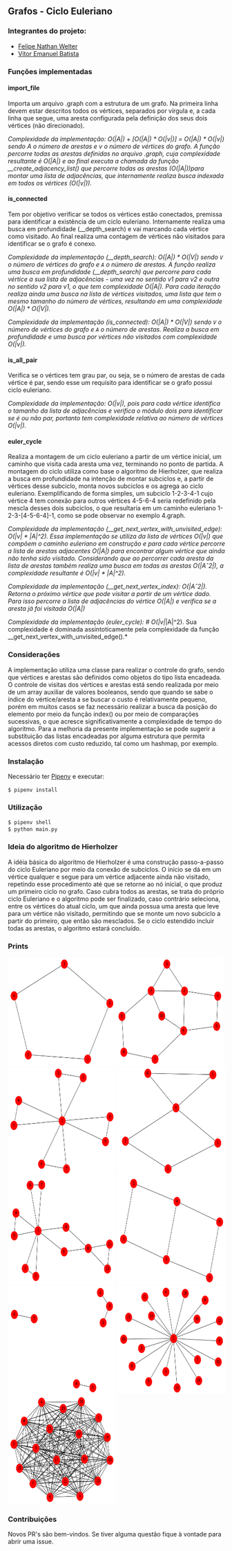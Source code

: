 ## Grafos - Ciclo Euleriano

### Integrantes do projeto:

* [Felipe Nathan Welter](https://github.com/felipenwelter)
* [Vitor Emanuel Batista](https://github.com/vitorebatista)

### Funções implementadas

#### import_file

Importa um arquivo .graph com a estrutura de um grafo. Na primeira linha devem estar descritos todos os vértices, separados por vírgula e, a cada linha que segue, uma aresta configurada pela definição dos seus dois vértices (não direcionado).

*Complexidade da implementação: O(|A|) + [O(|A|) * O(|v|)] = O(|A|) * O(|v|) sendo A o número de arestas e v o número de vértices do grafo. A função percorre todas as arestas definidas no arquivo .graph, cuja complexidade resultante é O(|A|) e ao final executa a chamada da função __create_adjacency_list() que percorre todas as arestas (O(|A|))para montar uma lista de adjacências, que internamente realiza busca indexada em todos os vértices (O(|v|)).*

#### is_connected

Tem por objetivo verificar se todos os vértices estão conectados, premissa para identificar a existência de um ciclo euleriano. Internamente realiza uma busca em profundidade (__depth_search) e vai marcando cada vértice como visitado. Ao final realiza uma contagem de vértices não visitados para identificar se o grafo é conexo.

*Complexidade da implementação (__depth_search): O(|A|) * O(|V|) sendo `V` o número de vértices do grafo e `A` o número de arestas. A função realiza uma busca em profundidade (__depth_search) que percorre para cada vértice a sua lista de adjacências - uma vez no sentido v1 para v2 e outra no sentido v2 para v1, o que tem complexidade O(|A|). Para cada iteração realiza ainda uma busca na lista de vértices visitados, uma lista que tem o mesmo tamanho do número de vértices, resultando em uma complexidade O(|A|) * O(|V|).*

*Complexidade da implementação (is_connected): O(|A|) * O(|V|) sendo `V` o número de vértices do grafo e `A` o número de arestas. Realiza a busca em profundidade e uma busca por vértices não visitados com complexidade O(|v|).*

#### is_all_pair

Verifica se o vértices tem grau par, ou seja, se o número de arestas de cada vértice é par, sendo esse um requisito para identificar se o grafo possui ciclo euleriano.

*Complexidade da implementação: O(|v|), pois para cada vértice identifica o tamanho da lista de adjacências e verifica o módulo dois para identificar se é ou não par, portanto tem complexidade relativa ao número de vértices O(|v|).*

#### euler_cycle

Realiza a montagem de um ciclo euleriano a partir de um vértice inicial, um caminho que visita cada aresta uma vez, terminando no ponto de partida. A montagem do ciclo utiliza como base o algoritmo de Hierholzer, que realiza a busca em profundidade na intenção de montar subciclos e, a partir de vértices desse subciclo, monta novos subciclos e os agrega ao ciclo euleriano. Exemplificando de forma simples, um subciclo 1-2-3-4-1 cujo vértice 4 tem conexão para outros vértices 4-5-6-4 seria redefinido pela mescla desses dois subciclos, o que resultaria em um caminho euleriano 1-2-3-[4-5-6-4]-1, como se pode observar no exemplo 4.graph.

*Complexidade da implementação (__get_next_vertex_with_unvisited_edge): O(|v| * |A|^2). Essa implementação se utiliza da lista de vértices O(|v|) que compõem o caminho euleriano em construção e para cada vértice percorre a lista de arestas adjacentes O(|A|) para encontrar algum vértice que ainda não tenha sido visitado. Considerando que ao percorrer cada aresta da lista de arestas também realiza uma busca em todas as arestas O(|Aˆ2|), a complexidade resultante é O(|v| * |A|^2).*

*Complexidade da implementação (__get_next_vertex_index): O(|Aˆ2|). Retorna o próximo vértice que pode visitar a partir de um vértice dado. Para isso percorre a lista de adjacências do vértice O(|A|) e verifica se a aresta já foi visitada O(|A|)*

*Complexidade da implementação (euler_cycle): # O(|v|*|A|^2). Sua complexidade é dominada assintoticamente pela complexidade da função __get_next_vertex_with_unvisited_edge().*

### Considerações

A implementação utiliza uma classe para realizar o controle do grafo, sendo que vértices e arestas são definidos como objetos do tipo lista encadeada. O controle de visitas dos vértices e arestas está sendo realizada por meio de um array auxiliar de valores booleanos, sendo que quando se sabe o índice do vértice/aresta a se buscar o custo é relativamente pequeno, porém em muitos casos se faz necessário realizar a busca da posição do elemento por meio da função index() ou por meio de comparações sucessivas, o que acresce significativamente a complexidade de tempo do algoritmo. Para a melhoria da presente implementação se pode sugerir a substituição das listas encadeadas por alguma estrutura que permita acessos diretos com custo reduzido, tal como um hashmap, por exemplo.


### Instalação
Necessário ter [Pipenv](https://github.com/pypa/pipenv#installation) e executar:
```shell
$ pipenv install 
```

### Utilização

```shell
$ pipenv shell
$ python main.py
```

### Ideia do algoritmo de Hierholzer
A idéia básica do algoritmo de Hierholzer é uma construção passo-a-passo do ciclo Euleriano por meio da conexão de subciclos. O início se dá em um vértice qualquer e segue para um vértice adjacente ainda não visitado, repetindo esse procedimento até que se retorne ao nó inicial, o que produz um primeiro ciclo no grafo. Caso cubra todos as arestas, se trata do próprio ciclo Euleriano e o algoritmo pode ser finalizado, caso contrário seleciona, entre os vértices do atual ciclo, um que ainda possua uma aresta que leve para um vértice não visitado, permitindo que se monte um novo subciclo a partir do primeiro, que então são mesclados. Se o ciclo estendido incluir todas as arestas, o algoritmo estará concluído.

### Prints

<img src="./data/1.png" width="250" height="250"><img src="./data/2.png" width="250" height="250">
<img src="./data/3.png" width="250" height="250">
<img src="./data/4.png" width="250" height="250">
<img src="./data/5.png" width="250" height="250">
<img src="./data/6.png" width="250" height="250">
<img src="./data/7.png" width="250" height="250">
<img src="./data/8.png" width="250" height="250">
<img src="./data/9.png" width="250" height="250">

### Contribuições

Novos PR's são bem-vindos. Se tiver alguma questão fique à vontade para abrir uma issue.
